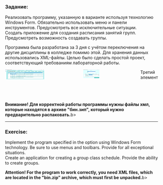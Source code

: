 <h3 align="left">Задание:</h3>
<p align="left">Реализовать программу, указанную в варианте используя технологию Windows Form. Обязательно использовать меню и панели инструментов. Предусмотреть все исключительные ситуации.<br>Создать приложение для создания расписания занятий групп. Предусмотреть возможность создавать группы.</p>
<p align="left">Программа была разработана за 3 дня с учётом переключения на другие дисциплины в колледже помимо этой. Для хранения данных использовались XML-файлы. Целью было сделать простой проект, соответствующий требованиям лабораторной работы.</p>
<div style="display: flex;">
  <div>
    <img align="center" src="https://github.com/alenoktee/Schedule/blob/master/Main.png" width="50%" height="35%"></img>
  </div>
  <div>
    <img align="center" src="https://github.com/alenoktee/Schedule/blob/master/Edit.png" width="28%" height="30%"></img>
  </div>
  <div>Третий элемент</div>
</div>
<p align="left"><b>Внимание! Для корректной работы программы нужны файлы хмл, которые находятся в архиве "бин.зип", который нужно предварительно распаковать.</b>b></p>
<hr>
<h3 align="left">Exercise:</h3>
<p align="left">Implement the program specified in the option using Windows Form technology. Be sure to use menus and toolbars. Provide for all exceptional situations.<br>Create an application for creating a group class schedule. Provide the ability to create groups.</p>
<p align="left"><b>Attention! For the program to work correctly, you need XML files, which are located in the "bin.zip" archive, which must first be unpacked.</b>b></p>
